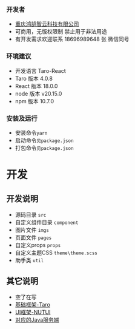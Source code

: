 ### 开发者
*   [重庆鸿鹄智云科技有限公司](https://honghukeji.net)
*   可商用，无版权限制 禁止用于非法用途
*   有开发需求欢迎联系 18696989648 张 微信同号

### 环境建议
*   开发语言 Taro-React
*   Taro 版本 4.0.8
*   React 版本 18.0.0
*   node 版本 v20.15.0
*   npm 版本 10.7.0
### 安装及运行
*   安装命令`yarn`
*   启动命令`见package.json`
*   打包命令`见package.json`

# 开发
## 开发说明
* 源码目录 `src`
* 自定义组件目录 `component`
* 图片文件 `imgs`
* 页面文件 `pages`
* 自定义props `props`
* 自定义主题CSS `theme\theme.scss`
* 助手类 `util`
## 其它说明
*   空了在写
*   [基础框架-Taro](https://nervjs.github.io/)
*   [UI框架-NUTUI](https://nutui.jd.com/)
*   [对应的Java服务端](https://github.com/honghukeji-cn/templete-java.git)

